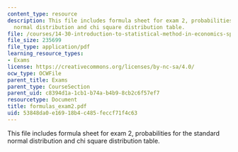 ```yaml
---
content_type: resource
description: This file includes formula sheet for exam 2, probabilities for the standard
  normal distribution and chi square distribution table.
file: /courses/14-30-introduction-to-statistical-method-in-economics-spring-2006/53848da0e16918b4c485feccf71f4c63_formulas_exam2.pdf
file_size: 235699
file_type: application/pdf
learning_resource_types:
- Exams
license: https://creativecommons.org/licenses/by-nc-sa/4.0/
ocw_type: OCWFile
parent_title: Exams
parent_type: CourseSection
parent_uid: c8394d1a-1cb1-b74a-b4b9-8cb2c6f57ef7
resourcetype: Document
title: formulas_exam2.pdf
uid: 53848da0-e169-18b4-c485-feccf71f4c63
---
```

This file includes formula sheet for exam 2, probabilities for the standard normal distribution and chi square distribution table.